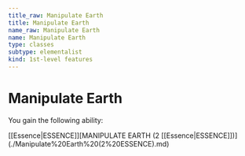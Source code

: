 ```yaml
---
title_raw: Manipulate Earth
title: Manipulate Earth
name_raw: Manipulate Earth
name: Manipulate Earth
type: classes
subtype: elementalist
kind: 1st-level features
---
```


# Manipulate Earth

You gain the following ability:

[[Essence|ESSENCE]]\[MANIPULATE EARTH (2 [[Essence|ESSENCE]])\](./Manipulate%20Earth%20(2%20ESSENCE).md)

